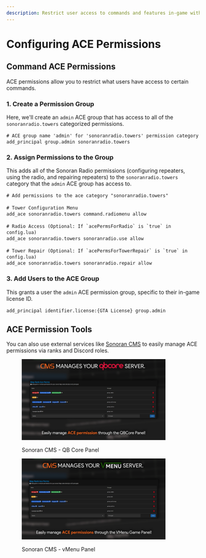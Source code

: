 ```yaml
---
description: Restrict user access to commands and features in-game with ACE permissions.
---
```


# Configuring ACE Permissions

## **Command ACE Permissions**

ACE permissions allow you to restrict what users have access to certain commands.

### **1. Create a Permission Group**

Here, we'll create an `admin` ACE group that has access to all of the `sonoranradio.towers` categorized permissions.

```
# ACE group name 'admin' for 'sonoranradio.towers' permission category
add_principal group.admin sonoranradio.towers
```

### **2. Assign Permissions to the Group**

This adds all of the Sonoran Radio permissions (configuring repeaters, using the radio, and repairing repeaters) to the `sonoranradio.towers` category that the `admin` ACE group has access to.

```
# Add permissions to the ace category "sonoranradio.towers"

# Tower Configuration Menu
add_ace sonoranradio.towers command.radiomenu allow

# Radio Access (Optional: If `acePermsForRadio` is `true` in config.lua)
add_ace sonoranradio.towers sonoranradio.use allow

# Tower Repair (Optional: If `acePermsForTowerRepair` is `true` in config.lua)
add_ace sonoranradio.towers sonoranradio.repair allow
```

### **3. Add Users to the ACE Group**

This grants a user the `admin` ACE permission group, specific to their in-game license ID.

```
add_principal identifier.license:{GTA License} group.admin
```

## ACE Permission Tools

You can also use external services like [Sonoran CMS](https://info.sonorancms.com/integration-capabilities/qb-core-game-panel/using-the-game-panel/aces-and-principals) to easily manage ACE permissions via ranks and Discord roles.

<div>

<figure><img src="../../.gitbook/assets/image.png" alt="" width="375"><figcaption><p>Sonoran CMS - QB Core Panel</p></figcaption></figure>

 

<figure><img src="../../.gitbook/assets/image (2).png" alt="" width="375"><figcaption><p>Sonoran CMS - vMenu Panel</p></figcaption></figure>

</div>
